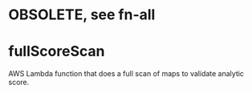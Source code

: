 # OBSOLETE, see fn-all

# fullScoreScan
AWS Lambda function that does a full scan of maps to validate analytic score.
